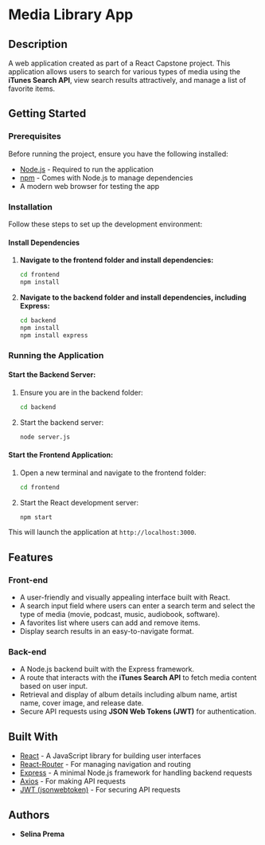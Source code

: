 # Media Library App  

## Description  
A web application created as part of a React Capstone project. This application allows users to search for various types of media using the **iTunes Search API**, view search results attractively, and manage a list of favorite items.  

## Getting Started  

### Prerequisites  
Before running the project, ensure you have the following installed:  

- [Node.js](https://nodejs.org/) - Required to run the application  
- [npm](https://www.npmjs.com/) - Comes with Node.js to manage dependencies  
- A modern web browser for testing the app  

### Installation  

Follow these steps to set up the development environment:  

#### Install Dependencies  

1. **Navigate to the frontend folder and install dependencies:**  
    ```bash
    cd frontend
    npm install
    ```
2. **Navigate to the backend folder and install dependencies, including Express:**  
    ```bash
    cd backend
    npm install
    npm install express
    ```

### Running the Application  

#### Start the Backend Server:  
1. Ensure you are in the backend folder:  
    ```bash
    cd backend
    ```
2. Start the backend server:  
    ```bash
    node server.js
    ```

#### Start the Frontend Application:  
1. Open a new terminal and navigate to the frontend folder:  
    ```bash
    cd frontend
    ```
2. Start the React development server:  
    ```bash
    npm start
    ```

This will launch the application at `http://localhost:3000`.  

## Features  

### Front-end  
- A user-friendly and visually appealing interface built with React.  
- A search input field where users can enter a search term and select the type of media (movie, podcast, music, audiobook, software).  
- A favorites list where users can add and remove items.  
- Display search results in an easy-to-navigate format.  

### Back-end  
- A Node.js backend built with the Express framework.  
- A route that interacts with the **iTunes Search API** to fetch media content based on user input.  
- Retrieval and display of album details including album name, artist name, cover image, and release date.  
- Secure API requests using **JSON Web Tokens (JWT)** for authentication.  

## Built With  

- [React](https://reactjs.org/) - A JavaScript library for building user interfaces  
- [React-Router](https://reactrouter.com/) - For managing navigation and routing  
- [Express](https://expressjs.com/) - A minimal Node.js framework for handling backend requests  
- [Axios](https://axios-http.com/) - For making API requests  
- [JWT (jsonwebtoken)](https://github.com/auth0/node-jsonwebtoken) - For securing API requests  

## Authors  

- **Selina Prema**  
